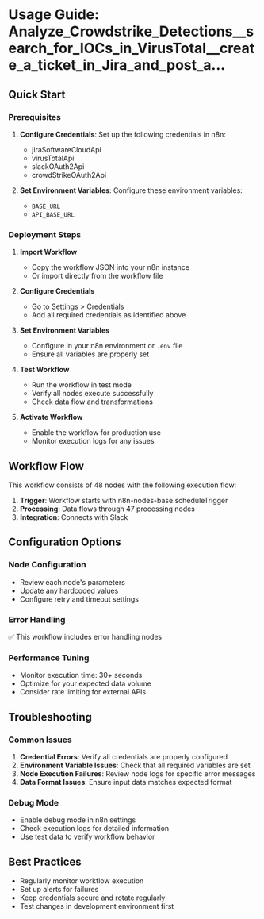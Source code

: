 # Usage Guide: Analyze_Crowdstrike_Detections__search_for_IOCs_in_VirusTotal__create_a_ticket_in_Jira_and_post_a...

## Quick Start

### Prerequisites
1. **Configure Credentials**: Set up the following credentials in n8n:
   - jiraSoftwareCloudApi
   - virusTotalApi
   - slackOAuth2Api
   - crowdStrikeOAuth2Api

2. **Set Environment Variables**: Configure these environment variables:
   - `BASE_URL`
   - `API_BASE_URL`

### Deployment Steps

1. **Import Workflow**
   - Copy the workflow JSON into your n8n instance
   - Or import directly from the workflow file

2. **Configure Credentials**
   - Go to Settings > Credentials
   - Add all required credentials as identified above

3. **Set Environment Variables**
   - Configure in your n8n environment or `.env` file
   - Ensure all variables are properly set

4. **Test Workflow**
   - Run the workflow in test mode
   - Verify all nodes execute successfully
   - Check data flow and transformations

5. **Activate Workflow**
   - Enable the workflow for production use
   - Monitor execution logs for any issues

## Workflow Flow

This workflow consists of 48 nodes with the following execution flow:

1. **Trigger**: Workflow starts with n8n-nodes-base.scheduleTrigger
2. **Processing**: Data flows through 47 processing nodes
3. **Integration**: Connects with Slack

## Configuration Options

### Node Configuration
- Review each node's parameters
- Update any hardcoded values
- Configure retry and timeout settings

### Error Handling
✅ This workflow includes error handling nodes

### Performance Tuning
- Monitor execution time: 30+ seconds
- Optimize for your expected data volume
- Consider rate limiting for external APIs

## Troubleshooting

### Common Issues
1. **Credential Errors**: Verify all credentials are properly configured
2. **Environment Variable Issues**: Check that all required variables are set
3. **Node Execution Failures**: Review node logs for specific error messages
4. **Data Format Issues**: Ensure input data matches expected format

### Debug Mode
- Enable debug mode in n8n settings
- Check execution logs for detailed information
- Use test data to verify workflow behavior

## Best Practices
- Regularly monitor workflow execution
- Set up alerts for failures
- Keep credentials secure and rotate regularly
- Test changes in development environment first
